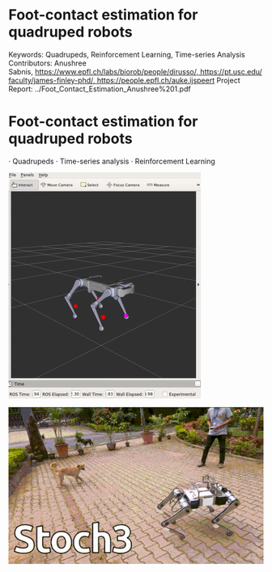 # Foot-contact estimation for quadruped robots

Keywords: Quadrupeds, Reinforcement Learning, Time-series Analysis
Contributors: Anushree Sabnis, https://www.epfl.ch/labs/biorob/people/dirusso/, https://pt.usc.edu/faculty/james-finley-phd/, https://people.epfl.ch/auke.ijspeert
Project Report: ../Foot_Contact_Estimation_Anushree%201.pdf

# Foot-contact estimation for quadruped robots

 · Quadrupeds ·  Time-series analysis ·  Reinforcement Learning

![foot_contact.PNG](Foot-contact%20estimation%20for%20quadruped%20robots%20cf88de82160e4a7c96e0cfe8b26cd4d8/foot_contact.png)

![stoch3_img.png](Foot-contact%20estimation%20for%20quadruped%20robots%20cf88de82160e4a7c96e0cfe8b26cd4d8/stoch3_img.png)

##